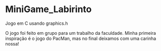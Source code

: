# MiniGame_Labirinto
Jogo em C usando graphics.h

O jogo foi feito em grupo para um trabalho da faculdade.
Minha primeira inspiração é o jogo do PacMan, mas no final deixamos com uma carinha nossa!
